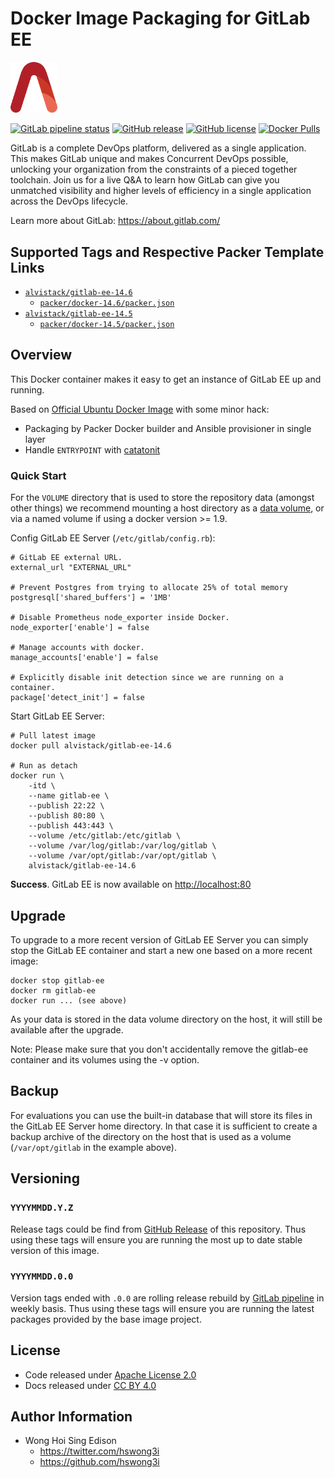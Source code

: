 # Docker Image Packaging for GitLab EE

<img src="/alvistack.svg" width="75" alt="AlviStack">

[![GitLab pipeline status](https://img.shields.io/gitlab/pipeline/alvistack/docker-gitlab-ee/master)](https://gitlab.com/alvistack/docker-gitlab-ee/-/pipelines)
[![GitHub release](https://img.shields.io/github/release/alvistack/docker-gitlab-ee.svg)](https://github.com/alvistack/docker-gitlab-ee/releases)
[![GitHub license](https://img.shields.io/github/license/alvistack/docker-gitlab-ee.svg)](https://github.com/alvistack/docker-gitlab-ee/blob/master/LICENSE)
[![Docker Pulls](https://img.shields.io/docker/pulls/alvistack/gitlab-ee-14.6.svg)](https://hub.docker.com/r/alvistack/gitlab-ee-14.6)

GitLab is a complete DevOps platform, delivered as a single application. This makes GitLab unique and makes Concurrent DevOps possible, unlocking your organization from the constraints of a pieced together toolchain. Join us for a live Q\&A to learn how GitLab can give you unmatched visibility and higher levels of efficiency in a single application across the DevOps lifecycle.

Learn more about GitLab: <https://about.gitlab.com/>

## Supported Tags and Respective Packer Template Links

  - [`alvistack/gitlab-ee-14.6`](https://hub.docker.com/r/alvistack/gitlab-ee-14.6)
      - [`packer/docker-14.6/packer.json`](https://github.com/alvistack/docker-gitlab-ee/blob/master/packer/docker-14.6/packer.json)
  - [`alvistack/gitlab-ee-14.5`](https://hub.docker.com/r/alvistack/gitlab-ee-14.5)
      - [`packer/docker-14.5/packer.json`](https://github.com/alvistack/docker-gitlab-ee/blob/master/packer/docker-14.5/packer.json)

## Overview

This Docker container makes it easy to get an instance of GitLab EE up and running.

Based on [Official Ubuntu Docker Image](https://hub.docker.com/_/ubuntu/) with some minor hack:

  - Packaging by Packer Docker builder and Ansible provisioner in single layer
  - Handle `ENTRYPOINT` with [catatonit](https://github.com/openSUSE/catatonit)

### Quick Start

For the `VOLUME` directory that is used to store the repository data (amongst other things) we recommend mounting a host directory as a [data volume](https://docs.docker.com/engine/tutorials/dockervolumes/#/data-volumes), or via a named volume if using a docker version \>= 1.9.

Config GitLab EE Server (`/etc/gitlab/config.rb`):

    # GitLab EE external URL.
    external_url "EXTERNAL_URL"
    
    # Prevent Postgres from trying to allocate 25% of total memory
    postgresql['shared_buffers'] = '1MB'
    
    # Disable Prometheus node_exporter inside Docker.
    node_exporter['enable'] = false
    
    # Manage accounts with docker.
    manage_accounts['enable'] = false
    
    # Explicitly disable init detection since we are running on a container.
    package['detect_init'] = false

Start GitLab EE Server:

    # Pull latest image
    docker pull alvistack/gitlab-ee-14.6
    
    # Run as detach
    docker run \
        -itd \
        --name gitlab-ee \
        --publish 22:22 \
        --publish 80:80 \
        --publish 443:443 \
        --volume /etc/gitlab:/etc/gitlab \
        --volume /var/log/gitlab:/var/log/gitlab \
        --volume /var/opt/gitlab:/var/opt/gitlab \
        alvistack/gitlab-ee-14.6

**Success**. GitLab EE is now available on <http://localhost:80>

## Upgrade

To upgrade to a more recent version of GitLab EE Server you can simply stop the GitLab EE container and start a new one based on a more recent image:

    docker stop gitlab-ee
    docker rm gitlab-ee
    docker run ... (see above)

As your data is stored in the data volume directory on the host, it will still be available after the upgrade.

Note: Please make sure that you don't accidentally remove the gitlab-ee container and its volumes using the -v option.

## Backup

For evaluations you can use the built-in database that will store its files in the GitLab EE Server home directory. In that case it is sufficient to create a backup archive of the directory on the host that is used as a volume (`/var/opt/gitlab` in the example above).

## Versioning

### `YYYYMMDD.Y.Z`

Release tags could be find from [GitHub Release](https://github.com/alvistack/docker-gitlab-ee/releases) of this repository. Thus using these tags will ensure you are running the most up to date stable version of this image.

### `YYYYMMDD.0.0`

Version tags ended with `.0.0` are rolling release rebuild by [GitLab pipeline](https://gitlab.com/alvistack/docker-gitlab-ee/-/pipelines) in weekly basis. Thus using these tags will ensure you are running the latest packages provided by the base image project.

## License

  - Code released under [Apache License 2.0](LICENSE)
  - Docs released under [CC BY 4.0](http://creativecommons.org/licenses/by/4.0/)

## Author Information

  - Wong Hoi Sing Edison
      - <https://twitter.com/hswong3i>
      - <https://github.com/hswong3i>

